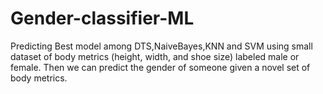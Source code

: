 # Gender-classifier-ML
Predicting Best model among DTS,NaiveBayes,KNN and SVM using small dataset of body metrics (height, width, and shoe size) labeled male or female. Then we can predict the gender of someone given a novel set of body metrics.
